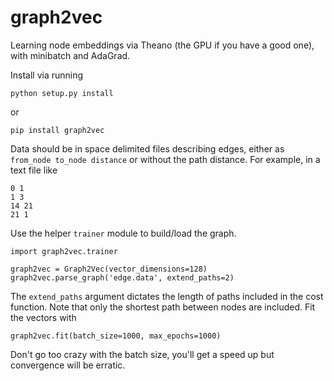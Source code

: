 # graph2vec
Learning node embeddings via Theano (the GPU if you have a good one), with minibatch and AdaGrad.

Install via running
```
python setup.py install
```
or
```
pip install graph2vec
```
Data should be in space delimited files describing edges, either as `from_node to_node distance` or without the path distance.  For example, in a text file like
```
0 1
1 3
14 21
21 1
```
Use the helper `trainer` module to build/load the graph.
```
import graph2vec.trainer

graph2vec = Graph2Vec(vector_dimensions=128)
graph2vec.parse_graph('edge.data', extend_paths=2)
```
The `extend_paths` argument dictates the length of paths included in the cost function.  Note that only the shortest path between nodes are included.  Fit the vectors with
```
graph2vec.fit(batch_size=1000, max_epochs=1000)
```
Don't go too crazy with the batch size, you'll get a speed up but convergence will be erratic.

